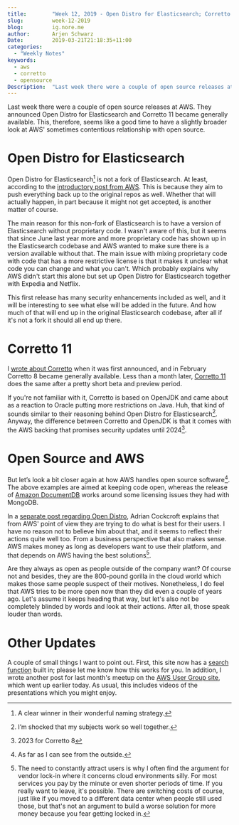 ```yaml
---
title:        "Week 12, 2019 - Open Distro for Elasticsearch; Corretto 11; Open Source and AWS"
slug:         week-12-2019
blog:         ig.nore.me  
author:       Arjen Schwarz  
Date:         2019-03-21T21:18:35+11:00
categories:   
  - "Weekly Notes"
keywords:
  - aws
  - corretto
  - opensource
Description:  "Last week there were a couple of open source releases at AWS. They announced Open Distro for Elasticsearch and Corretto 11 became generally available. This, therefore, seems like a good time to have a slightly broader look at AWS' sometimes contentious relationship with open source."
---
```


Last week there were a couple of open source releases at AWS. They announced Open Distro for Elasticsearch and Corretto 11 became generally available. This, therefore, seems like a good time to have a slightly broader look at AWS' sometimes contentious relationship with open source.

# Open Distro for Elasticsearch

Open Distro for Elasticsearch[^1] is not a fork of Elasticsearch. At least, according to the [introductory post from AWS](https://aws.amazon.com/blogs/aws/new-open-distro-for-elasticsearch/). This is because they aim to push everything back up to the original repos as well. Whether that will actually happen, in part because it might not get accepted, is another matter of course.

The main reason for this non-fork of Elasticsearch is to have a version of Elasticsearch without proprietary code. I wasn't aware of this, but it seems that since June last year more and more proprietary code has shown up in the Elasticsearch codebase and AWS wanted to make sure there is a version available without that. The main issue with mixing proprietary code with code that has a more restrictive license is that it makes it unclear what code you can change and what you can't. Which probably explains why AWS didn't start this alone but set up Open Distro for Elasticsearch together with Expedia and Netflix.

This first release has many security enhancements included as well, and it will be interesting to see what else will be added in the future. And how much of that will end up in the original Elasticsearch codebase, after all if it's not a fork it should all end up there.

# Corretto 11

I [wrote about Corretto](/weekly-notes/week-47-2018/) when it was first announced, and in February Corretto 8 became generally available. Less than a month later, [Corretto 11](https://aws.amazon.com/about-aws/whats-new/2019/03/amazon-corretto-11-is-now-generally-available/) does the same after a pretty short beta and preview period.

If you're not familiar with it, Corretto is based on OpenJDK and came about as a reaction to Oracle putting more restrictions on Java. Huh, that kind of sounds similar to their reasoning behind Open Distro for Elasticsearch[^2]. Anyway, the difference between Corretto and OpenJDK is that it comes with the AWS backing that promises security updates until 2024[^3].

# Open Source and AWS

But let’s look a bit closer again at how AWS handles open source software[^4]. The above examples are aimed at keeping code open, whereas the release of [Amazon DocumentDB](/weekly-notes/week-3-2019/)  works around some licensing issues they had with MongoDB.

In a [separate post regarding Open Distro](https://aws.amazon.com/blogs/opensource/keeping-open-source-open-open-distro-for-elasticsearch/), Adrian Cockcroft explains that from AWS' point of view they are trying to do what is best for their users. I have no reason not to believe him about that, and it seems to reflect their actions quite well too. From a business perspective that also makes sense. AWS makes money as long as developers want to use their platform, and that depends on AWS having the best solutions[^5]. 

Are they always as open as people outside of the company want? Of course not and besides, they are the 800-pound gorilla in the cloud world which makes those same people suspect of their motives. Nonetheless, I do feel that AWS tries to be more open now than they did even a couple of years ago. Let's assume it keeps heading that way, but let's also not be completely blinded by words and look at their actions. After all, those speak louder than words.

# Other Updates

A couple of small things I want to point out. First, this site now has a [search function](https://ig.nore.me/search) built in; please let me know how this works for you. In addition, I wrote another post for last month's meetup on the [AWS User Group site](https://melb.awsug.org.au/2019/03/21/february-2019-meetup/), which went up earlier today. As usual, this includes videos of the presentations which you might enjoy.

[^1]:	A clear winner in their wonderful naming strategy.

[^2]:	I’m shocked that my subjects work so well together.

[^3]:	2023 for Corretto 8

[^4]:	As far as I can see from the outside.

[^5]:	The need to constantly attract users is why I often find the argument for vendor lock-in where it concerns cloud environments silly. For most services you pay by the minute or even shorter periods of time. If you really want to leave, it's possible. There are switching costs of course, just like if you moved to a different data center when people still used those, but that's not an argument to build a worse solution for more money because you fear getting locked in.